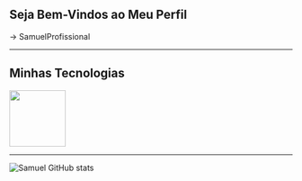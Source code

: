 ##  Seja Bem-Vindos ao Meu Perfil
<p aligi="center>
![Imagem Back-End](https://encrypted-tbn0.gstatic.com/images?q=tbn:ANd9GcROsYWw6cNT01INdX7aL8J0lzQ7lRfYe07soMgeOOuqtfn2ylLZLpBXnxoJmJEDYLeNVAM&usqp=CAU)
<

👋 Olá, me chamo Samuel

💬 Sou estudnde de Análise e Desenvolvimento de Sistemas 


<img src="https://cdn.jsdelivr.net/gh/devicons/devicon@latest/icons/linkedin/linkedin-original.svg" width="25px"> -> SamuelProfissional

------

## Minhas Tecnologias

<p aligi="center>

<img src="https://cdn.jsdelivr.net/gh/devicons/devicon@latest/icons/java/java-original-wordmark.svg" width="100px">
<img src="https://cdn.jsdelivr.net/gh/devicons/devicon@latest/icons/mysql/mysql-original-wordmark.svg"width="100px">

</p>

--------

![Samuel GitHub stats](https://github-readme-stats.vercel.app/api?username=SamuelProfissional&show_icons=true&theme=tokyonight)



<!--
**SamuelProfissional/SamuelProfissional** is a ✨ _special_ ✨ repository because its `README.md` (this file) appears on your GitHub profile.

Here are some ideas to get you started:

- 🔭 I’m currently working on ...
- 🌱 I’m currently learning ...
- 👯 I’m looking to collaborate on ...
- 🤔 I’m looking for help with ...
- 💬 Ask me about ...
- 📫 How to reach me: ...
- ⚡ Fun fact: ...
-->
